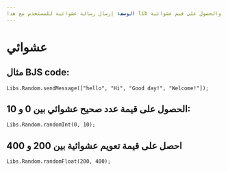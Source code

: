 ```yaml
---
الوصف: إرسال رسالة عشوائية للمستخدم مع هذا lib والحصول على قيم عشوائية!
---
```


# عشوائي

## مثال BJS code:

`Libs.Random.sendMessage(["hello", "Hi", "Good day!", "Welcome!"]);`

## الحصول على قيمة عدد صحيح عشوائي بين 0 و 10:

`Libs.Random.randomInt(0, 10);`

## احصل على قيمة تعويم عشوائية بين 200 و 400

`Libs.Random.randomFloat(200, 400);`

